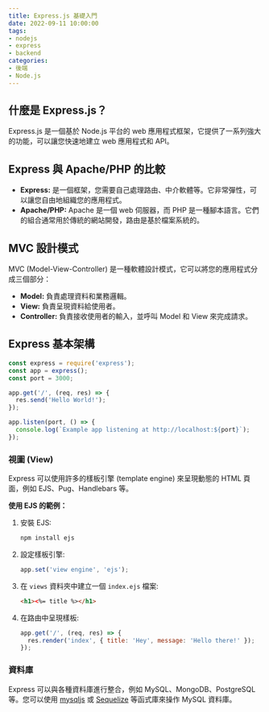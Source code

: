 ```yaml
---
title: Express.js 基礎入門
date: 2022-09-11 10:00:00
tags:
- nodejs
- express
- backend
categories:
- 後端
- Node.js
---
```


## 什麼是 Express.js？

Express.js 是一個基於 Node.js 平台的 web 應用程式框架，它提供了一系列強大的功能，可以讓您快速地建立 web 應用程式和 API。

## Express 與 Apache/PHP 的比較

-   **Express:** 是一個框架，您需要自己處理路由、中介軟體等。它非常彈性，可以讓您自由地組織您的應用程式。
-   **Apache/PHP:** Apache 是一個 web 伺服器，而 PHP 是一種腳本語言。它們的組合通常用於傳統的網站開發，路由是基於檔案系統的。

## MVC 設計模式

MVC (Model-View-Controller) 是一種軟體設計模式，它可以將您的應用程式分成三個部分：

-   **Model:** 負責處理資料和業務邏輯。
-   **View:** 負責呈現資料給使用者。
-   **Controller:** 負責接收使用者的輸入，並呼叫 Model 和 View 來完成請求。

## Express 基本架構

```javascript
const express = require('express');
const app = express();
const port = 3000;

app.get('/', (req, res) => {
  res.send('Hello World!');
});

app.listen(port, () => {
  console.log(`Example app listening at http://localhost:${port}`);
});
```

### 視圖 (View)

Express 可以使用許多的樣板引擎 (template engine) 來呈現動態的 HTML 頁面，例如 EJS、Pug、Handlebars 等。

**使用 EJS 的範例：**

1.  安裝 EJS:
    ```bash
    npm install ejs
    ```
2.  設定樣板引擎:
    ```javascript
    app.set('view engine', 'ejs');
    ```
3.  在 `views` 資料夾中建立一個 `index.ejs` 檔案:
    ```html
    <h1><%= title %></h1>
    ```
4.  在路由中呈現樣板:
    ```javascript
    app.get('/', (req, res) => {
      res.render('index', { title: 'Hey', message: 'Hello there!' });
    });
    ```

### 資料庫

Express 可以與各種資料庫進行整合，例如 MySQL、MongoDB、PostgreSQL 等。您可以使用 [mysqljs](https://github.com/mysqljs/mysql) 或 [Sequelize](https://sequelize.org/) 等函式庫來操作 MySQL 資料庫。